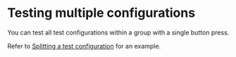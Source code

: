 # Testing multiple configurations

You can test all test configurations within a group with a single button press. 

Refer to [Splitting a test configuration](Splitting-a-test-configuration.md#running-the-tests-from-the-group) for an example. 

